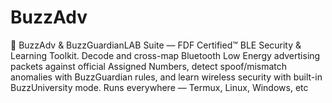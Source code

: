 # BuzzAdv
🐝 BuzzAdv &amp; BuzzGuardianLAB Suite — FDF Certified™ BLE Security &amp; Learning Toolkit. Decode and cross-map Bluetooth Low Energy advertising packets against official Assigned Numbers, detect spoof/mismatch anomalies with BuzzGuardian rules, and learn wireless security with built-in BuzzUniversity mode.  Runs everywhere — Termux, Linux, Windows,  etc 
